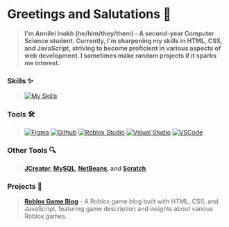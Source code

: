# Greetings and Salutations 👋
> **I'm Annilei Inokh (he/him/they/them) - A second-year Computer Science student. Currently, I'm sharpening my skills in HTML, CSS, and JavaScript, striving to become proficient in various aspects of web development. I sometimes make random projects if it sparks me interest.**

### Skills ✨
> [![My Skills](https://skillicons.dev/icons?i=cs,css,html,js,lua,py&theme=dark)](https://skillicons.dev)

### Tools 🛠️
> [![Figma](https://skillicons.dev/icons?i=figma&theme=dark)](https://www.figma.com/)
[![Github](https://skillicons.dev/icons?i=github&theme=dark)](https://www.github.com/)
[![Roblox Studio](https://skillicons.dev/icons?i=robloxstudio&theme=dark)](https://create.roblox.com/)
[![Visual Studio](https://skillicons.dev/icons?i=visualstudio&theme=dark)](https://visualstudio.microsoft.com/)
[![VSCode](https://skillicons.dev/icons?i=vscode&theme=dark)](https://code.visualstudio.com/)

### Other Tools 🔍
> **[JCreator](https://jcreator.en.softonic.com/), [MySQL](https://www.mysql.com/), [NetBeans](https://netbeans.apache.org/front/main/index.html), and [Scratch](https://scratch.mit.edu/)**

### Projects 📂
> **[Roblox Game Blog](https://github.com/yourusername/roblox-game-blog)** - A Roblox game blog built with HTML, CSS, and JavaScript, featuring game description and insights about various Roblox games.
